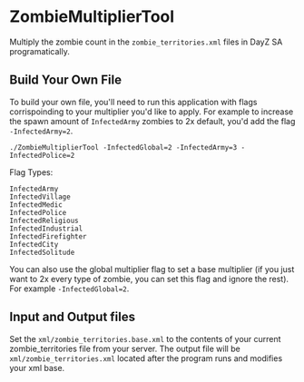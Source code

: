 # ZombieMultiplierTool

Multiply the zombie count in the `zombie_territories.xml` files in DayZ SA programatically.

## Build Your Own File
To build your own file, you'll need to run this application with flags corrispoinding to your multiplier you'd like to apply. For example to increase the spawn amount of `InfectedArmy` zombies to 2x default, you'd add the flag `-InfectedArmy=2`.

`./ZombieMultiplierTool -InfectedGlobal=2 -InfectedArmy=3 -InfectedPolice=2`

Flag Types:
```
InfectedArmy
InfectedVillage
InfectedMedic
InfectedPolice
InfectedReligious
InfectedIndustrial
InfectedFirefighter
InfectedCity
InfectedSolitude
```

You can also use the global multiplier flag to set a base multiplier (if you just want to 2x every type of zombie, you can set this flag and ignore the rest). For example `-InfectedGlobal=2`.

## Input and Output files
Set the `xml/zombie_territories.base.xml` to the contents of your current zombie_territories file from your server. The output file will be `xml/zombie_territories.xml` located after the program runs and modifies your xml base.